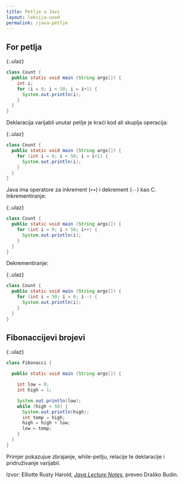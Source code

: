 ```yaml
---
title: Petlje u Javi
layout: lekcija-uvod
permalink: /java-petlje
---
```


## For petlja

{:.ulaz}
```java
class Count {
  public static void main (String args[]) {
    int i;
    for (i = 0; i < 50; i = i+1) {
      System.out.println(i);
    }
  }
}
```

Deklaracija varijabli unutar petlje je kraći kod ali skuplja operacija:

{:.ulaz}
```java
class Count {
  public static void main (String args[]) {
    for (int i = 0; i < 50; i = i+1) {
      System.out.println(i);
    }
  }
}
```

Java ima operatore za inkrement (`++`) i dekrement (`--`) kao C. Inkrementiranje:

{:.ulaz}
```java
class Count {
  public static void main (String args[]) {
    for (int i = 0; i < 50; i++) {
      System.out.println(i);
    }
  }
}
```

Dekrementiranje:

{:.ulaz}
```java
class Count {
  public static void main (String args[]) {
    for (int i = 50; i > 0; i--) {
      System.out.println(i);
    }
  }
}
```

## Fibonaccijevi brojevi

{:.ulaz}
```java
class Fibonacci {

  public static void main (String args[]) {

    int low = 0;
    int high = 1;

    System.out.println(low);
    while (high < 50) {
      System.out.println(high);
      int temp = high;
      high = high + low;
      low = temp;
    }
  }
}
```

Primjer pokazujue zbrajanje, while-petlju, relacije te deklaracije i pridruživanje varijabli.


Izvor: Elliotte Rusty Harold, *[Java Lecture Notes](http://www.cafeaulait.org/course/index.html)*, preveo Draško Budin.
